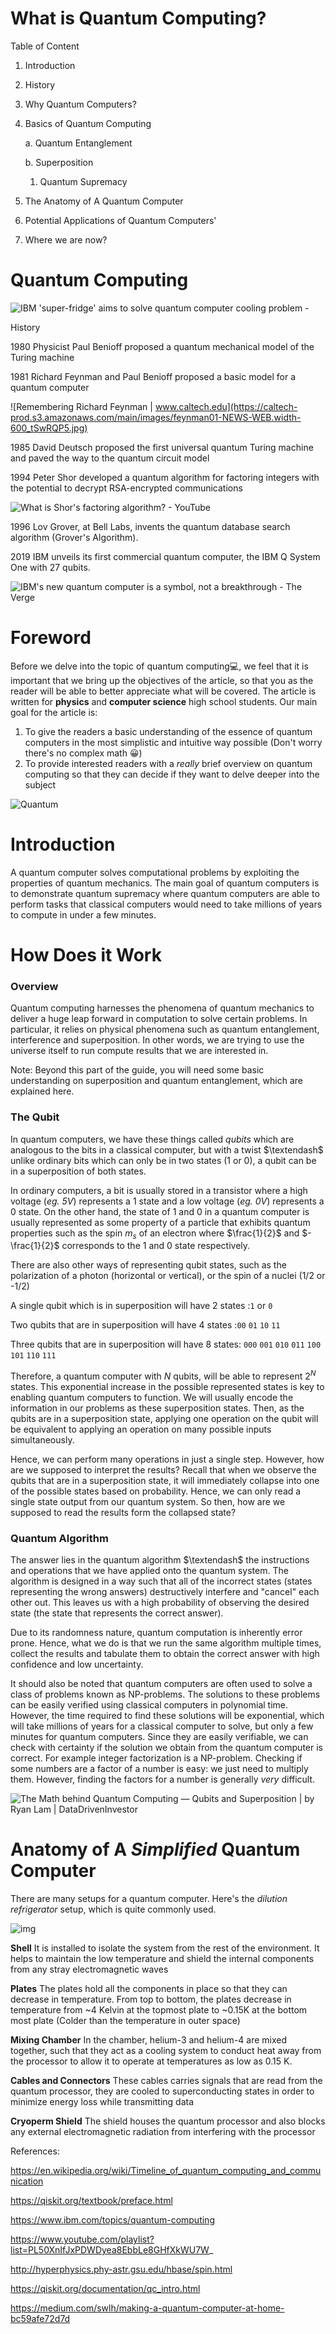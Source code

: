 <span></span>
# What is Quantum Computing?

Table of Content

1. Introduction

2. History

3. Why Quantum Computers?

4. Basics of Quantum Computing

   a. Quantum Entanglement

   b. Superposition

   1. Quantum Supremacy

5. The Anatomy of A Quantum Computer

6. Potential Applications of Quantum Computers'

7. Where we are now?



# Quantum Computing

![IBM &#39;super-fridge&#39; aims to solve quantum computer cooling problem -](https://techhq.com/wp-content/uploads/2019/09/40645906341_c38b22d693_k.jpg)

History

1980 Physicist Paul Benioff proposed a quantum mechanical model of the Turing machine

1981  Richard Feynman and Paul Benioff proposed a basic model for a quantum computer

![Remembering Richard Feynman | www.caltech.edu](https://caltech-prod.s3.amazonaws.com/main/images/feynman01-NEWS-WEB.width-600_tSwRQP5.jpg)

1985 David Deutsch proposed the first universal quantum Turing machine and paved the way to the quantum circuit model

1994 Peter Shor developed a quantum algorithm for factoring integers with the potential to decrypt RSA-encrypted communications

![What is Shor&#39;s factoring algorithm? - YouTube](https://i.ytimg.com/vi/hOlOY7NyMfs/maxresdefault.jpg)

1996 Lov Grover, at Bell Labs, invents the quantum database search algorithm (Grover's Algorithm).

2019 IBM unveils its first commercial quantum computer, the IBM Q System One with 27 qubits.

![IBM&#39;s new quantum computer is a symbol, not a breakthrough - The Verge](https://cdn.vox-cdn.com/thumbor/xANXGDNHPq0lYOh0hmEPFndU3ZY=/0x0:4000x4000/1400x933/filters:focal(1686x1939:2326x2579):no_upscale()/cdn.vox-cdn.com/uploads/chorus_image/image/62805283/46602874791_c009b3def8_o.0.jpg)



# Foreword

Before we delve into the topic of quantum computing:computer:, we feel that it is important that we bring up the objectives of the article, so that you as the reader will be able to better appreciate what will be covered. The article is written for **physics** and **computer science** high school students. Our main goal for the article is:

1. To give the readers a basic understanding of the essence of quantum computers in the most simplistic and intuitive way possible (Don't worry there's no complex math :grinning:)
2. To provide interested readers with a *really* brief overview on quantum computing so that they can decide if they want to delve deeper into the subject

![Quantum](https://imgs.xkcd.com/comics/quantum.png)

# Introduction

A quantum computer solves computational problems by exploiting the properties of quantum mechanics. The main goal of quantum computers is to demonstrate quantum supremacy where quantum computers are able to perform tasks that classical computers would need to take millions of years to compute in under a few minutes.

# How Does it Work

### Overview

Quantum computing harnesses the phenomena of quantum mechanics to deliver a huge leap forward in computation to solve certain problems. In particular, it relies on physical phenomena such as quantum entanglement, interference and superposition. In other words, we are trying to use the universe itself to run compute results that we are interested in.

Note: Beyond this part of the guide, you will need some basic understanding on superposition and quantum entanglement, which are explained here.

### The Qubit

In quantum computers, we have these things called *qubits* which are analogous to the bits in a classical computer, but with a twist $\textendash$ unlike ordinary bits which can only be in two states (1 or 0), a qubit can be in a superposition of both states. 

In ordinary computers, a bit is usually stored in a transistor where a high voltage (*eg. 5V*) represents a $1$ state and a low voltage (*eg. 0V*) represents a $0$ state. On the other hand, the state of $1$ and $0$ in a quantum computer is usually represented as some property of a particle that exhibits quantum properties such as the spin $m_s$ of an electron where $\frac{1}{2}$ and $-\frac{1}{2}$ corresponds to the $1$ and $0$ state respectively.

<div class="hover-state">There are also other ways of representing qubit states, such as the polarization of a photon (horizontal or vertical), or the spin of a nuclei (1/2 or -1/2)</div>

A single qubit which is in superposition will have 2 states :`1` or `0`

Two qubits that are in superposition will have 4 states :`00` `01` `10` `11` 

Three qubits that are in superposition will have 8 states: `000` `001` `010` `011` `100` `101` `110` `111`

Therefore, a quantum computer with $N$ qubits, will be able to represent $2^N$ states. This exponential increase in the possible represented states is key to enabling quantum computers to function. We will usually encode the information in our problems as these superposition states. Then, as the qubits are in a superposition state, applying one operation on the qubit will be equivalent to applying an operation on many possible inputs simultaneously. 

Hence, we can perform many operations in just a single step. However, how are we supposed to interpret the results? Recall that when we observe the qubits that are in a superposition state, it will immediately collapse into one of the possible states based on probability. Hence, we can only read a single state output from our quantum system. So then, how are we supposed to read the results form the collapsed state? 

### Quantum Algorithm

The answer lies in the quantum algorithm $\textendash$​ the instructions and operations that we have applied onto the quantum system. The algorithm is designed in a way such that all of the incorrect states (states representing the wrong answers) destructively interfere and "cancel" each other out. This leaves us with a high probability of observing the desired state (the state that represents the correct answer). 

Due to its randomness nature, quantum computation is inherently error prone. Hence, what we do is that we run the same algorithm multiple times, collect the results and tabulate them to obtain the correct answer with high confidence and low uncertainty. 

It should also be noted that quantum computers are often used to solve a class of problems known as NP-problems. The solutions to these problems can be easily verified using classical computers in polynomial time. However, the time required to find these solutions will be exponential, which will take millions of years for a classical computer to solve, but only a few minutes for quantum computers. Since they are easily verifiable, we can check with certainty if the solution we obtain from the quantum computer is correct. For example integer factorization is a NP-problem. Checking if some numbers are a factor of a number is easy: we just need to multiply them. However, finding the factors for a number is generally *very* difficult. 

![The Math behind Quantum Computing — Qubits and Superposition | by Ryan Lam  | DataDrivenInvestor](https://miro.medium.com/max/1400/0*xllJMzdAuDlba2xL)

# Anatomy of A *Simplified* Quantum Computer

There are many setups for a quantum computer. Here's the *dilution refrigerator* setup, which is quite commonly used.

![img](https://miro.medium.com/max/945/1*6DDQIebhDbbzopuWcNe5mQ.png)

**Shell** It is installed to isolate the system from the rest of the environment. It helps to maintain the low temperature and shield the internal components from any stray electromagnetic waves

**Plates** The plates hold all the components in place so that they can decrease in temperature. From top to bottom, the plates decrease in temperature from ~4 Kelvin at the topmost plate to ~0.15K at the bottom most plate (Colder than the temperature in outer space)

**Mixing Chamber** In the chamber, helium-3 and helium-4 are mixed together, such that they act as a cooling system to conduct heat away from the processor to allow it to operate at temperatures as low as 0.15 K.

**Cables and Connectors** These cables carries signals that are read from the quantum processor, they are cooled to superconducting states in order to minimize energy loss while transmitting data

**Cryoperm Shield** The shield houses the quantum processor and also blocks any external electromagnetic radiation from interfering with the processor

References:

https://en.wikipedia.org/wiki/Timeline_of_quantum_computing_and_communication

https://qiskit.org/textbook/preface.html

https://www.ibm.com/topics/quantum-computing

https://www.youtube.com/playlist?list=PL50XnIfJxPDWDyea8EbbLe8GHfXkWU7W_

http://hyperphysics.phy-astr.gsu.edu/hbase/spin.html	

https://qiskit.org/documentation/qc_intro.html

https://medium.com/swlh/making-a-quantum-computer-at-home-bc59afe72d7d

